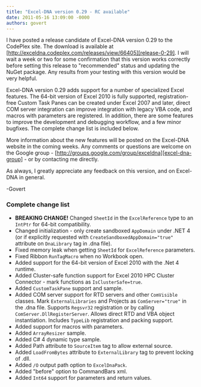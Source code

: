```yaml
---
title: "Excel-DNA version 0.29 - RC available"
date: 2011-05-16 13:09:00 -0000
authors: govert
---
```

I have posted a release candidate of Excel-DNA version 0.29 to the CodePlex site. The download is available at [http://exceldna.codeplex.com/releases/view/66405][release-0-29]. I will wait a week or two for some confirmation that this version works correctly before setting this release to "recommended" status and updating the NuGet package. Any results from your testing with this version would be very helpful.

Excel-DNA version 0.29 adds support for a number of specialized Excel features. The 64-bit version of Excel 2010 is fully supported, registration-free Custom Task Panes can be created under Excel 2007 and later, direct COM server integration can improve integration with legacy VBA code, and macros with parameters are registered. In addition, there are some features to improve the development and debugging workflow, and a few minor bugfixes. The complete change list is included below.

More information about the new features will be posted on the Excel-DNA website in the coming weeks. Any comments or questions are welcome on the Google group - [http://groups.google.com/group/exceldna][excel-dna-group] - or by contacting me directly.

As always, I greatly appreciate any feedback on this version, and on Excel-DNA in general.

-Govert

### Complete change list

* **BREAKING CHANGE!** Changed `SheetId` in the `ExcelReference` type to an `IntPtr` for 64-bit compatibility.
* Changed initialization - only create sandboxed `AppDomain` under .NET 4 (or if explicitly requested with `CreateSandboxedAppDomain="true"` attribute on `DnaLibrary` tag in .dna file).
* Fixed memory leak when getting `SheetId` for `ExcelReference` parameters.
* Fixed Ribbon `RunTagMacro` when no Workbook open.
* Added support for the 64-bit version of Excel 2010 with the .Net 4 runtime.
* Added Cluster-safe function support for Excel 2010 HPC Cluster Connector - mark functions as `IsClusterSafe=true`.
* Added `CustomTaskPane` support and sample.
* Added COM server support for RTD servers and other `ComVisible` classes. Mark `ExternalLibraries` and Projects as `ComServer="true"` in the .dna file. Supports `Regsvr32` registration or by calling `ComServer.DllRegisterServer`. Allows direct RTD and VBA object instantiation. Includes `TypeLib` registration and packing support.
* Added support for macros with parameters.
* Added `ArrayResizer` sample.
* Added C# 4 dynamic type sample.
* Added Path attribute to `SourceItem` tag to allow external source.
* Added `LoadFromBytes` attribute to `ExternalLibrary` tag to prevent locking of .dll.
* Added `/O` output path option to `ExcelDnaPack`.
* Added "before" option to CommandBars xml.
* Added `Int64` support for parameters and return values.

[release-0-29]: http://exceldna.codeplex.com/releases/view/66405
[excel-dna-group]: http://groups.google.com/group/exceldna
